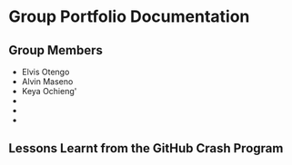 # Group Portfolio Documentation

## Group Members

- Elvis Otengo
- Alvin Maseno
- Keya Ochieng'
- 
- 
- 


## Lessons Learnt from the GitHub Crash Program